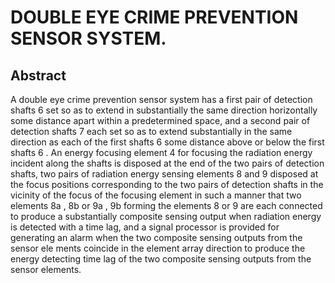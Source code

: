 # DOUBLE EYE CRIME PREVENTION SENSOR SYSTEM.

## Abstract
A double eye crime prevention sensor system has a first pair of detection shafts 6 set so as to extend in substantially the same direction horizontally some distance apart within a predetermined space, and a second pair of detection shafts 7 each set so as to extend substantially in the same direction as each of the first shafts 6 some distance above or below the first shafts 6 . An energy focusing element 4 for focusing the radiation energy incident along the shafts is disposed at the end of the two pairs of detection shafts, two pairs of radiation energy sensing elements 8 and 9 disposed at the focus positions corresponding to the two pairs of detection shafts in the vicinity of the focus of the focusing element in such a manner that two elements 8a , 8b or 9a , 9b forming the elements 8 or 9 are each connected to produce a substantially composite sensing output when radiation energy is detected with a time lag, and a signal processor is provided for generating an alarm when the two composite sensing outputs from the sensor ele ments coincide in the element array direction to produce the energy detecting time lag of the two composite sensing outputs from the sensor elements.